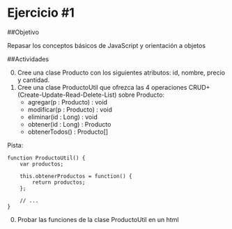 Ejercicio #1
============

##Objetivo

Repasar los conceptos básicos de JavaScript y orientación a objetos

##Actividades

0. Cree una clase Producto con los siguientes atributos: id, nombre, precio y cantidad. 
0. Cree una clase ProductoUtil que ofrezca las 4 operaciones CRUD+ (Create-Update-Read-Delete-List) sobre Producto: 
	- agregar(p : Producto) : void
	- modificar(p : Producto) : void
	- eliminar(id : Long) : void
	- obtener(id : Long) : Producto
	- obtenerTodos() : Producto[]

Pista:
```
function ProductoUtil() {
	var productos;

	this.obtenerProductos = function() { 
		return productos; 	
	};
		
	// ...
}
```

0. Probar las funciones de la clase ProductoUtil en un html
